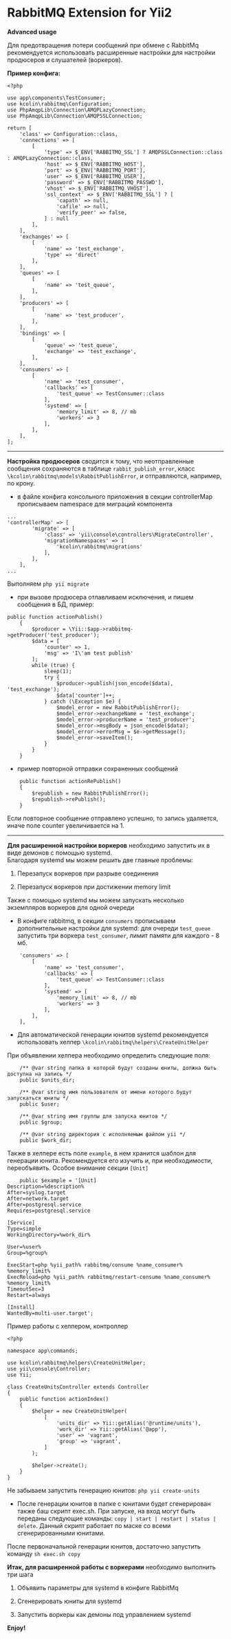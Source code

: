RabbitMQ Extension for Yii2
==================

**Advanced usage** 

Для предотвращения потери сообщений при обмене с RabbitMq рекомендуется использовать расширенные настройки для настройки продюсеров и слушателей (воркеров).

**Пример конфига:**

```
<?php

use app\components\TestConsumer;
use kcolin\rabbitmq\Configuration;
use PhpAmqpLib\Connection\AMQPLazyConnection;
use PhpAmqpLib\Connection\AMQPSSLConnection;

return [
    'class' => Configuration::class,
    'connections' => [
        [
            'type' => $_ENV['RABBITMQ_SSL'] ? AMQPSSLConnection::class : AMQPLazyConnection::class,
            'host' => $_ENV['RABBITMQ_HOST'],
            'port' => $_ENV['RABBITMQ_PORT'],
            'user' => $_ENV['RABBITMQ_USER'],
            'password' => $_ENV['RABBITMQ_PASSWD'],
            'vhost' => $_ENV['RABBITMQ_VHOST'],
            'ssl_context' => $_ENV['RABBITMQ_SSL'] ? [
                'capath' => null,
                'cafile' => null,
                'verify_peer' => false,
            ] : null
        ],
    ],
    'exchanges' => [
        [
            'name' => 'test_exchange',
            'type' => 'direct'
        ],
    ],
    'queues' => [
        [
            'name' => 'test_queue',
        ],
    ],
    'producers' => [
        [
            'name' => 'test_producer',
        ],
    ],
    'bindings' => [
        [
            'queue' => 'test_queue',
            'exchange' => 'test_exchange',
        ],
    ],
    'consumers' => [
        [
            'name' => 'test_consumer',
            'callbacks' => [
                'test_queue' => TestConsumer::class
            ],
            'systemd' => [
                'memory_limit' => 8, // mb
                'workers' => 3
            ],
        ],
    ],
];
```

--------------------

**Настройка продюсеров** сводится к тому, что неотправленные сообщения сохраняются в таблице `rabbit_publish_error`, класс `\kcolin\rabbitmq\models\RabbitPublishError`, и отправляются, например, по крону.

* в файле конфига консольного приложения в секции controllerMap прописываем namespace для миграций компонента

```
...
'controllerMap' => [
        'migrate' => [
            'class' => 'yii\console\controllers\MigrateController',
            'migrationNamespaces' => [
                'kcolin\rabbitmq\migrations'
            ],
        ],
    ],
...
```

Выполняем `php yii migrate`

* при вызове продюсера отлавливаем исключения, и пишем сообщения в БД, пример:

```
public function actionPublish()
    {
        $producer = \Yii::$app->rabbitmq->getProducer('test_producer');
        $data = [
            'counter' => 1,
            'msg' => 'I\'am test publish'
        ];
        while (true) {
            sleep(1);
            try {
                $producer->publish(json_encode($data), 'test_exchange');
                $data['counter']++;
            } catch (\Exception $e) {
                $model_error = new RabbitPublishError();
                $model_error->exchangeName = 'test_exchange';
                $model_error->producerName = 'test_producer';
                $model_error->msgBody = json_encode($data);
                $model_error->errorMsg = $e->getMessage();
                $model_error->saveItem();
            }
        }
    }
```

* пример повторной отправки сохраненных сообщений

```
    public function actionRePublish()
    {
        $republish = new RabbitPublishError();
        $republish->rePublish();
    }
```
Если повторное сообщение отправлено успешно, то запись удаляется, иначе поле counter увеличивается на 1.

--------------

**Для расширенной настройки воркеров** необходимо запустить их в виде демонов с помощью systemd.   
Благодаря systemd мы можем решить две главные проблемы:

1. Перезапуск воркеров при разрыве соединения

2. Перезапуск воркеров при достижении memory limit

Также с помощью systemd мы можем запускать несколько экземпляров воркеров для одной очереди

* В конфиге rabbitmq, в секции `consumers` прописываем дополнительные настройки для systemd: для очереди `test_queue` запустить три воркера `test_consumer`, лимит памяти для каждого - 8 мб.

```
    'consumers' => [
        [
            'name' => 'test_consumer',
            'callbacks' => [
                'test_queue' => TestConsumer::class
            ],
            'systemd' => [
                'memory_limit' => 8, // mb
                'workers' => 3
            ],
        ],
    ],
```  

* Для автоматической генерации юнитов systemd рекомендуется использовать хелпер `\kcolin\rabbitmq\helpers\CreateUnitHelper`

При объявлении хелпера необходимо определить следующие поля:

```
    /** @var string папка в которой будут созданы юниты, должна быть доступна на запись */
    public $units_dir;

    /** @var string имя пользователя от имени которого будут запускаться юниты */
    public $user;

    /** @var string имя группы для запуска юнитов */
    public $group;

    /** @var string директория с исполняемым файлом yii */
    public $work_dir;
```
Также в хелпере есть поле `example`, в нем хранится шаблон для генерации юнита. Рекомендуется его изучить и, при необходимости, переобъявить. Особое внимание секции `[Unit]`

```
    public $example = '[Unit]
Description=%description%
After=syslog.target
After=network.target
After=postgresql.service
Requires=postgresql.service

[Service]
Type=simple
WorkingDirectory=%work_dir%

User=%user%
Group=%group%

ExecStart=php %yii_path% rabbitmq/consume %name_consumer% %memory_limit%
ExecReload=php %yii_path% rabbitmq/restart-consume %name_consumer% %memory_limit%
TimeoutSec=3
Restart=always

[Install]
WantedBy=multi-user.target';
```
Пример работы с хелпером, контроллер

```
<?php

namespace app\commands;

use kcolin\rabbitmq\helpers\CreateUnitHelper;
use yii\console\Controller;
use Yii;

class CreateUnitsController extends Controller
{
    public function actionIndex()
    {
        $helper = new CreateUnitHelper(
            [
                'units_dir' => Yii::getAlias('@runtime/units'),
                'work_dir' => Yii::getAlias('@app'),
                'user' => 'vagrant',
                'group' => 'vagrant',
            ]
        );

        $helper->create();
    }
}
```

Не забываем запустить генерацию юнитов: `php yii create-units`

* После генерации юнитов в папке c юнитами будет сгенерирован также баш скрипт exec.sh. При запуске, на вход могут быть переданы следующие команды: `copy | start | restart | status | delete`. Данный скрипт работает по маске со всеми сгенерированными юнитами.

После первоначальной генерации юнитов, достаточно запустить команду `sh exec.sh copy`

**Итак, для расширенной работы с воркерами** необходимо выполнить три шага

1. Объявить параметры для systemd в конфиге RabbitMq

2. Сгенерировать юниты для systemd

3. Запустить воркеры как демоны под управлением systemd

**Enjoy!**


